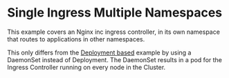 # Single Ingress Multiple Namespaces #

This example covers an Nginx inc ingress controller, in its own namespace that
routes to applications in other namespaces.

This only differs from the [Deployment based][1] example by using a DaemonSet
instead of Deployment. The DaemonSet results in a pod for the Ingress
Controller running on every node in the Cluster.

[1]: ../single-ingress-multiple-namespaces/

